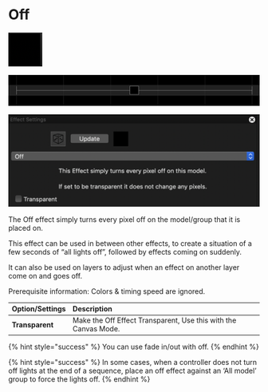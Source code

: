 # Off

![Icon](../../.gitbook/assets/image%20%28532%29.png)

![Sequencer Grid](../../.gitbook/assets/image%20%28616%29.png)

![](../../.gitbook/assets/image%20%28669%29.png)

The Off effect simply turns every pixel off on the model/group that it is placed on.

This effect can be used in between other effects, to create a situation of a few seconds of  “all lights off”, followed by effects coming on suddenly.

It can also be used on layers to adjust when an effect on another layer come on and goes off.

Prerequisite information: Colors & timing speed are ignored.

| **Option/Settings** | **Description** |
| :--- | :--- |
| **Transparent** | Make the Off Effect Transparent, Use this with the Canvas Mode. |

{% hint style="success" %}
You can use fade in/out with off.
{% endhint %}

{% hint style="success" %}
In some cases, when a controller does not turn off lights at the end of a sequence, place an off effect against an ‘All model’ group to force the lights off.
{% endhint %}

